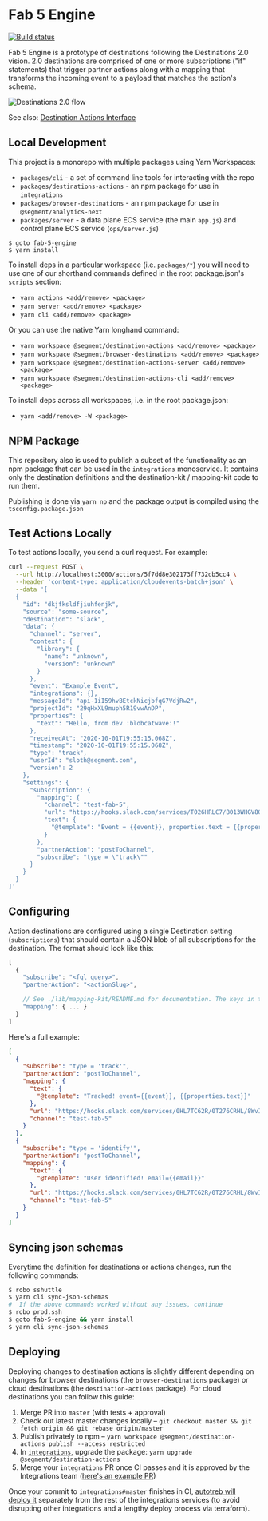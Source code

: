 # Fab 5 Engine

[![Build status](https://badge.buildkite.com/ec5e2cfa66d153ebaf3477af80de2a23f17b647e11e148c63c.svg?branch=master)](https://buildkite.com/segment/fab-5-engine)

Fab 5 Engine is a prototype of destinations following the Destinations 2.0 vision. 2.0 destinations are comprised of one or more subscriptions ("if" statements) that trigger partner actions along with a mapping that transforms the incoming event to a payload that matches the action's schema.

![Destinations 2.0 flow][architecture]

See also: [Destination Actions Interface][paper]

[architecture]: https://user-images.githubusercontent.com/111501/83700205-10f23e80-a5bb-11ea-9fbe-b1b10c1ed464.png
[paper]: https://paper.dropbox.com/doc/Destination-Actions-Interface--BEm_rg0r5EoNyrJriPt~tOA7Ag-BS1RKGj9VKTcjqLrCSuBV

## Local Development

This project is a monorepo with multiple packages using Yarn Workspaces:

- `packages/cli` - a set of command line tools for interacting with the repo
- `packages/destinations-actions` - an npm package for use in `integrations`
- `packages/browser-destinations` - an npm package for use in `@segment/analytics-next`
- `packages/server` - a data plane ECS service (the main `app.js`) and control plane ECS service (`ops/server.js`)

```
$ goto fab-5-engine
$ yarn install
```

To install deps in a particular workspace (i.e. `packages/*`) you will need to use one of our shorthand commands defined in the root package.json's `scripts` section:

- `yarn actions <add/remove> <package>`
- `yarn server <add/remove> <package>`
- `yarn cli <add/remove> <package>`

Or you can use the native Yarn longhand command:

- `yarn workspace @segment/destination-actions <add/remove> <package>`
- `yarn workspace @segment/browser-destinations <add/remove> <package>`
- `yarn workspace @segment/destination-actions-server <add/remove> <package>`
- `yarn workspace @segment/destination-actions-cli <add/remove> <package>`

To install deps across all workspaces, i.e. in the root package.json:

- `yarn <add/remove> -W <package>`

## NPM Package

This repository also is used to publish a subset of the functionality as an npm package that can be used in the `integrations` monoservice. It contains only the destination definitions and the destination-kit / mapping-kit code to run them.

Publishing is done via `yarn np` and the package output is compiled using the `tsconfig.package.json`

## Test Actions Locally

To test actions locally, you send a curl request. For example:

```sh
curl --request POST \
  --url http://localhost:3000/actions/5f7dd8e302173ff732db5cc4 \
  --header 'content-type: application/cloudevents-batch+json' \
  --data '[
  {
    "id": "dkjfksldfjiuhfenjk",
    "source": "some-source",
    "destination": "slack",
    "data": {
      "channel": "server",
      "context": {
        "library": {
          "name": "unknown",
          "version": "unknown"
        }
      },
      "event": "Example Event",
      "integrations": {},
      "messageId": "api-1iI59hvBEtckNicjbfqG7VdjRw2",
      "projectId": "29qHxXL9muph5R19vwAnDP",
      "properties": {
        "text": "Hello, from dev :blobcatwave:!"
      },
      "receivedAt": "2020-10-01T19:55:15.068Z",
      "timestamp": "2020-10-01T19:55:15.068Z",
      "type": "track",
      "userId": "sloth@segment.com",
      "version": 2
    },
    "settings": {
      "subscription": {
        "mapping": {
          "channel": "test-fab-5",
          "url": "https://hooks.slack.com/services/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",
          "text": {
            "@template": "Event = {{event}}, properties.text = {{properties.text}}"
          }
        },
        "partnerAction": "postToChannel",
        "subscribe": "type = \"track\""
      }
    }
  }
]'
```

## Configuring

Action destinations are configured using a single Destination setting (`subscriptions`) that should contain a JSON blob of all subscriptions for the destination. The format should look like this:

```js
[
  {
    "subscribe": "<fql query>",
    "partnerAction": "<actionSlug>",

    // See ./lib/mapping-kit/README.md for documentation. The keys in this object should match the `action.fields`
    "mapping": { ... }
  }
]
```

Here's a full example:

```json
[
  {
    "subscribe": "type = 'track'",
    "partnerAction": "postToChannel",
    "mapping": {
      "text": {
        "@template": "Tracked! event={{event}}, {{properties.text}}"
      },
      "url": "https://hooks.slack.com/services/0HL7TC62R/0T276CRHL/8WvI6gEiE9ZqD47kWqYbfIhZ",
      "channel": "test-fab-5"
    }
  },
  {
    "subscribe": "type = 'identify'",
    "partnerAction": "postToChannel",
    "mapping": {
      "text": {
        "@template": "User identified! email={{email}}"
      },
      "url": "https://hooks.slack.com/services/0HL7TC62R/0T276CRHL/8WvI6gEiE9ZqD47kWqYbfIhZ",
      "channel": "test-fab-5"
    }
  }
]
```

## Syncing json schemas

Everytime the definition for destinations or actions changes, run the following commands:

```sh
$ robo sshuttle
$ yarn cli sync-json-schemas
#  If the above commands worked without any issues, continue
$ robo prod.ssh
$ goto fab-5-engine && yarn install
$ yarn cli sync-json-schemas
```

## Deploying

Deploying changes to destination actions is slightly different depending on changes for browser destinations (the `browser-destinations` package) or cloud destinations (the `destination-actions` package). For cloud destinations you can follow this guide:

1. Merge PR into `master` (with tests + approval)
2. Check out latest master changes locally – `git checkout master && git fetch origin && git rebase origin/master`
3. Publish privately to npm – `yarn workspace @segment/destination-actions publish --access restricted`
4. In [`integrations`](https://github.com/segmentio/integrations/), upgrade the package: `yarn upgrade @segment/destination-actions`
5. Merge your `integrations` PR once CI passes and it is approved by the Integrations team ([here's an example PR](https://github.com/segmentio/integrations/pull/1820/files#diff-7ae45ad102eab3b6d7e7896acd08c427a9b25b346470d7bc6507b6481575d519))

Once your commit to `integrations#master` finishes in CI, [autotreb will deploy it](https://github.com/segmentio/integrations/blob/master/.run/integration-actions.yml#L36-L40) separately from the rest of the integrations services (to avoid disrupting other integrations and a lengthy deploy process via terraform).
